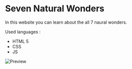 # Seven Natural Wonders

In this website you can learn about the all 7 naural wonders.

Used languages : 
- HTML 5
- CSS
- JS

![Preview](https://github.com/musfirofficial/natural_wonders/assets/106896250/f8dead2c-a22b-4079-af6d-151105d21ed0)
